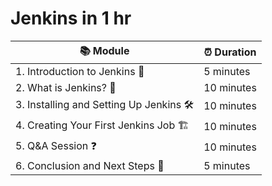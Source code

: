 # Jenkins in 1 hr
| 📚 Module                                   | ⏰ Duration   |
|---------------------------------------------|--------------|
| 1. Introduction to Jenkins 👋              | 5 minutes    |
| 2. What is Jenkins? 🤔                    | 10 minutes   |
| 3. Installing and Setting Up Jenkins 🛠️   | 10 minutes   |
| 4. Creating Your First Jenkins Job 🏗️    | 10 minutes   |
| 5. Q&A Session ❓                          | 10 minutes   |
| 6. Conclusion and Next Steps 🚪          | 5 minutes    |
